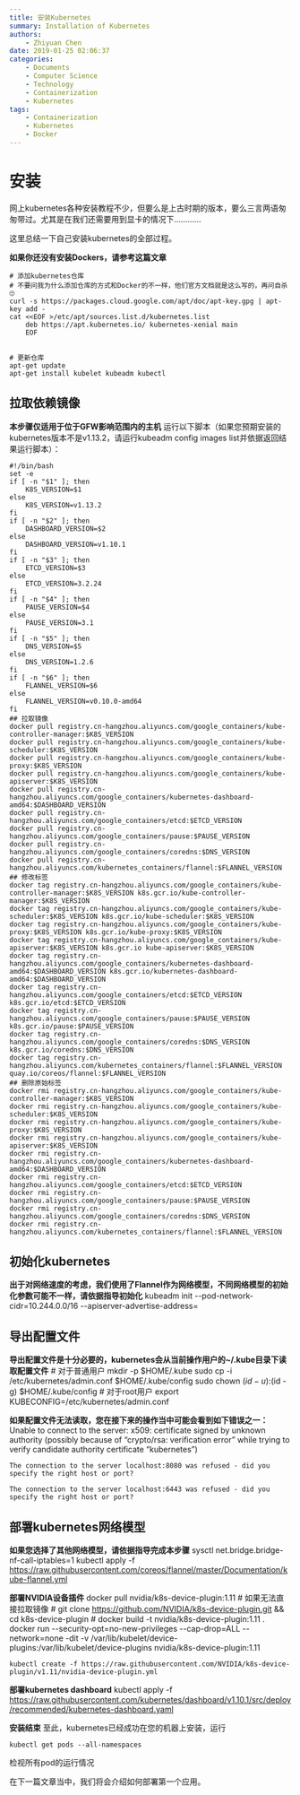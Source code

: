 ```yaml
---
title: 安装Kubernetes
summary: Installation of Kubernetes
authors:
    - Zhiyuan Chen
date: 2019-01-25 02:06:37
categories: 
    - Documents
    - Computer Science
    - Technology
    - Containerization
    - Kubernetes
tags:
    - Containerization
    - Kubernetes
    - Docker
---
```


# 安装

网上kubernetes各种安装教程不少，但要么是上古时期的版本，要么三言两语匆匆带过。尤其是在我们还需要用到显卡的情况下…………

这里总结一下自己安装kubernetes的全部过程。

**如果你还没有安装Dockers，请参考这篇文章**

    # 添加kubernetes仓库
    # 不要问我为什么添加仓库的方式和Docker的不一样，他们官方文档就是这么写的，再问自杀🙄
    curl -s https://packages.cloud.google.com/apt/doc/apt-key.gpg | apt-key add -
    cat <<EOF >/etc/apt/sources.list.d/kubernetes.list
        deb https://apt.kubernetes.io/ kubernetes-xenial main
        EOF
    

    # 更新仓库
    apt-get update
    apt-get install kubelet kubeadm kubectl

## 拉取依赖镜像

**本步骤仅适用于位于GFW影响范围内的主机**
运行以下脚本（如果您预期安装的kubernetes版本不是v1.13.2，请运行kubeadm config images list并依据返回结果运行脚本）：

    #!/bin/bash
    set -e    
    if [ -n "$1" ]; then
        K8S_VERSION=$1
    else
        K8S_VERSION=v1.13.2
    fi
    if [ -n "$2" ]; then
        DASHBOARD_VERSION=$2
    else
        DASHBOARD_VERSION=v1.10.1
    fi
    if [ -n "$3" ]; then
        ETCD_VERSION=$3
    else
        ETCD_VERSION=3.2.24
    fi
    if [ -n "$4" ]; then
        PAUSE_VERSION=$4
    else
        PAUSE_VERSION=3.1
    fi
    if [ -n "$5" ]; then
        DNS_VERSION=$5
    else
        DNS_VERSION=1.2.6
    fi
    if [ -n "$6" ]; then
        FLANNEL_VERSION=$6
    else
        FLANNEL_VERSION=v0.10.0-amd64
    fi
    ## 拉取镜像
    docker pull registry.cn-hangzhou.aliyuncs.com/google_containers/kube-controller-manager:$K8S_VERSION
    docker pull registry.cn-hangzhou.aliyuncs.com/google_containers/kube-scheduler:$K8S_VERSION
    docker pull registry.cn-hangzhou.aliyuncs.com/google_containers/kube-proxy:$K8S_VERSION
    docker pull registry.cn-hangzhou.aliyuncs.com/google_containers/kube-apiserver:$K8S_VERSION
    docker pull registry.cn-hangzhou.aliyuncs.com/google_containers/kubernetes-dashboard-amd64:$DASHBOARD_VERSION
    docker pull registry.cn-hangzhou.aliyuncs.com/google_containers/etcd:$ETCD_VERSION
    docker pull registry.cn-hangzhou.aliyuncs.com/google_containers/pause:$PAUSE_VERSION
    docker pull registry.cn-hangzhou.aliyuncs.com/google_containers/coredns:$DNS_VERSION
    docker pull registry.cn-hangzhou.aliyuncs.com/kubernetes_containers/flannel:$FLANNEL_VERSION
    ## 修改标签
    docker tag registry.cn-hangzhou.aliyuncs.com/google_containers/kube-controller-manager:$K8S_VERSION k8s.gcr.io/kube-controller-manager:$K8S_VERSION
    docker tag registry.cn-hangzhou.aliyuncs.com/google_containers/kube-scheduler:$K8S_VERSION k8s.gcr.io/kube-scheduler:$K8S_VERSION
    docker tag registry.cn-hangzhou.aliyuncs.com/google_containers/kube-proxy:$K8S_VERSION k8s.gcr.io/kube-proxy:$K8S_VERSION
    docker tag registry.cn-hangzhou.aliyuncs.com/google_containers/kube-apiserver:$K8S_VERSION k8s.gcr.io kube-apiserver:$K8S_VERSION
    docker tag registry.cn-hangzhou.aliyuncs.com/google_containers/kubernetes-dashboard-amd64:$DASHBOARD_VERSION k8s.gcr.io/kubernetes-dashboard-amd64:$DASHBOARD_VERSION
    docker tag registry.cn-hangzhou.aliyuncs.com/google_containers/etcd:$ETCD_VERSION k8s.gcr.io/etcd:$ETCD_VERSION
    docker tag registry.cn-hangzhou.aliyuncs.com/google_containers/pause:$PAUSE_VERSION k8s.gcr.io/pause:$PAUSE_VERSION
    docker tag registry.cn-hangzhou.aliyuncs.com/google_containers/coredns:$DNS_VERSION k8s.gcr.io/coredns:$DNS_VERSION
    docker tag registry.cn-hangzhou.aliyuncs.com/kubernetes_containers/flannel:$FLANNEL_VERSION quay.io/coreos/flannel:$FLANNEL_VERSION
    ## 删除原始标签
    docker rmi registry.cn-hangzhou.aliyuncs.com/google_containers/kube-controller-manager:$K8S_VERSION
    docker rmi registry.cn-hangzhou.aliyuncs.com/google_containers/kube-scheduler:$K8S_VERSION
    docker rmi registry.cn-hangzhou.aliyuncs.com/google_containers/kube-proxy:$K8S_VERSION
    docker rmi registry.cn-hangzhou.aliyuncs.com/google_containers/kube-apiserver:$K8S_VERSION
    docker rmi registry.cn-hangzhou.aliyuncs.com/google_containers/kubernetes-dashboard-amd64:$DASHBOARD_VERSION
    docker rmi registry.cn-hangzhou.aliyuncs.com/google_containers/etcd:$ETCD_VERSION
    docker rmi registry.cn-hangzhou.aliyuncs.com/google_containers/pause:$PAUSE_VERSION
    docker rmi registry.cn-hangzhou.aliyuncs.com/google_containers/coredns:$DNS_VERSION
    docker rmi registry.cn-hangzhou.aliyuncs.com/kubernetes_containers/flannel:$FLANNEL_VERSION

## 初始化kubernetes

**出于对网络速度的考虑，我们使用了Flannel作为网络模型，不同网络模型的初始化参数可能不一样，请依据指导初始化**
    kubeadm init --pod-network-cidr=10.244.0.0/16 --apiserver-advertise-address=<ip-address>

## 导出配置文件

**导出配置文件是十分必要的，kubernetes会从当前操作用户的~/.kube目录下读取配置文件**
    # 对于普通用户
    mkdir -p $HOME/.kube
    sudo cp -i /etc/kubernetes/admin.conf $HOME/.kube/config
    sudo chown $(id -u):$(id -g) $HOME/.kube/config
    # 对于root用户
    export KUBECONFIG=/etc/kubernetes/admin.conf

**如果配置文件无法读取，您在接下来的操作当中可能会看到如下错误之一：**
    Unable to connect to the server: x509: certificate signed by unknown authority (possibly because of “crypto/rsa: verification error” while trying to verify candidate authority certificate “kubernetes”)

    The connection to the server localhost:8080 was refused - did you specify the right host or port?

    The connection to the server localhost:6443 was refused - did you specify the right host or port?

## 部署kubernetes网络模型

**如果您选择了其他网络模型，请依据指导完成本步骤**
    sysctl net.bridge.bridge-nf-call-iptables=1
    kubectl apply -f https://raw.githubusercontent.com/coreos/flannel/master/Documentation/kube-flannel.yml

**部署NVIDIA设备插件**
    docker pull nvidia/k8s-device-plugin:1.11
    # 如果无法直接拉取镜像
    # git clone https://github.com/NVIDIA/k8s-device-plugin.git && cd k8s-device-plugin
    # docker build -t nvidia/k8s-device-plugin:1.11 .
    docker run --security-opt=no-new-privileges --cap-drop=ALL --network=none -dit -v /var/lib/kubelet/device-plugins:/var/lib/kubelet/device-plugins nvidia/k8s-device-plugin:1.11

    kubectl create -f https://raw.githubusercontent.com/NVIDIA/k8s-device-plugin/v1.11/nvidia-device-plugin.yml

**部署kubernetes dashboard**
    kubectl apply -f https://raw.githubusercontent.com/kubernetes/dashboard/v1.10.1/src/deploy/recommended/kubernetes-dashboard.yaml

**安装结束**
至此，kubernetes已经成功在您的机器上安装，运行

    kubectl get pods --all-namespaces

检视所有pod的运行情况

在下一篇文章当中，我们将会介绍如何部署第一个应用。
